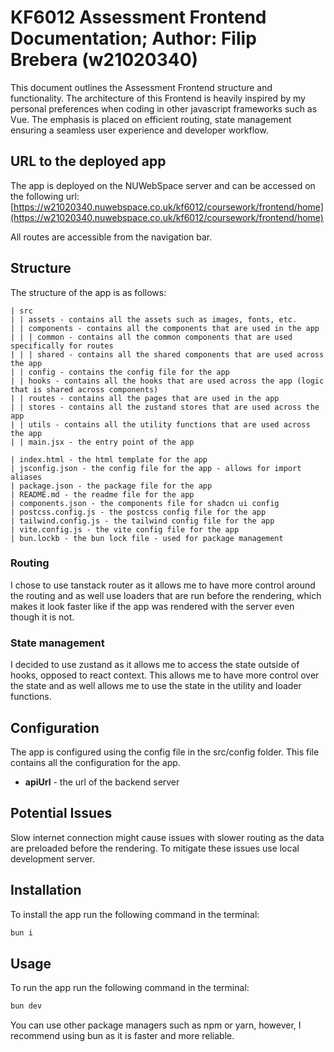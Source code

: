 # KF6012 Assessment Frontend Documentation; Author: Filip Brebera (w21020340)

This document outlines the Assessment Frontend structure and functionality. The architecture of this Frontend is heavily inspired by my personal preferences when coding in other javascript frameworks such as Vue. The emphasis is placed on efficient routing, state management ensuring a seamless user experience and developer workflow.

## URL to the deployed app

The app is deployed on the NUWebSpace server and can be accessed on the following url: [https://w21020340.nuwebspace.co.uk/kf6012/coursework/frontend/home](https://w21020340.nuwebspace.co.uk/kf6012/coursework/frontend/home)

All routes are accessible from the navigation bar.

## Structure

The structure of the app is as follows:

```
| src
| | assets - contains all the assets such as images, fonts, etc.
| | components - contains all the components that are used in the app
| | | common - contains all the common components that are used specifically for routes
| | | shared - contains all the shared components that are used across the app
| | config - contains the config file for the app
| | hooks - contains all the hooks that are used across the app (logic that is shared across components)
| | routes - contains all the pages that are used in the app
| | stores - contains all the zustand stores that are used across the app
| | utils - contains all the utility functions that are used across the app
| | main.jsx - the entry point of the app

| index.html - the html template for the app
| jsconfig.json - the config file for the app - allows for import aliases
| package.json - the package file for the app
| README.md - the readme file for the app
| components.json - the components file for shadcn ui config
| postcss.config.js - the postcss config file for the app
| tailwind.config.js - the tailwind config file for the app
| vite.config.js - the vite config file for the app
| bun.lockb - the bun lock file - used for package management
```

### Routing

I chose to use tanstack router as it allows me to have more control around the routing and as well use loaders that are run before the rendering, which makes it look faster like if the app was rendered with the server even though it is not.

### State management

I decided to use zustand as it allows me to access the state outside of hooks, opposed to react context. This allows me to have more control over the state and as well allows me to use the state in the utility and loader functions.

## Configuration

The app is configured using the config file in the src/config folder. This file contains all the configuration for the app.

- **apiUrl** - the url of the backend server

## Potential Issues

Slow internet connection might cause issues with slower routing as the data are preloaded before the rendering. To mitigate these issues use local development server.

## Installation

To install the app run the following command in the terminal:

```bash
bun i
```

## Usage

To run the app run the following command in the terminal:

```bash
bun dev
```

You can use other package managers such as npm or yarn, however, I recommend using bun as it is faster and more reliable.
